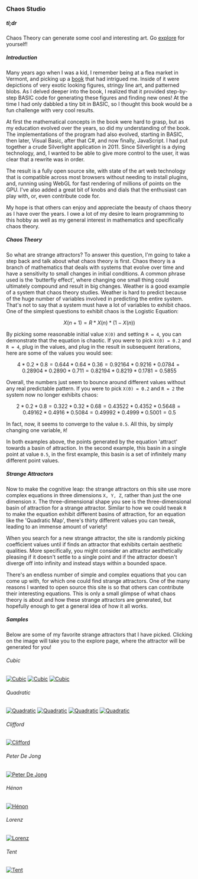 ### Chaos Studio

##### tl;dr
Chaos Theory can generate some cool and interesting art. Go [explore](/#/explore) for yourself!

##### Introduction
Many years ago when I was a kid, I remember being at a flea market in Vermont, and picking up a 
[book](http://sprott.physics.wisc.edu/sa.htm) that had intrigued me.  Inside of it were 
depictions of very exotic looking figures, stringy line art, and patterned blobs.  As I delved 
deeper into the book, I realized that it provided step-by-step BASIC code for generating these 
figures and finding new ones!  At the time I had only dabbled a tiny bit in BASIC, so I thought 
this book would be a fun challenge with very cool results.

At first the mathematical concepts in the book were hard to grasp, but as my education evolved 
over the years, so did my understanding of the book.  The implementations of the program had 
also evolved, starting in BASIC, then later, Visual Basic, after that C#, and now finally, 
JavaScript.  I had put together a crude Silverlight application in 2011. Since Silverlight is 
a dying technology, and, I wanted to be able to give more control to the user, it was clear 
that a rewrite was in order.


The result is a fully open source site, with state of the art web technology that is compatible 
across most browsers without needing to install plugins, and, running using WebGL for fast 
rendering of millions of points on the GPU.  I've also added a great bit of knobs and dials that 
the enthusiast can play with, or, even contribute code for.


My hope is that others can enjoy and appreciate the beauty of chaos theory as I have over the 
years.  I owe a lot of my desire to learn programming to this hobby as well as my general interest 
in mathematics and specifically chaos theory. 

##### Chaos Theory
So what are strange attractors?  To answer this question, I'm going to take a step back and talk
about what chaos theory is first.  Chaos theory is a branch of mathematics that deals with
systems that evolve over time and have a sensitivity to small changes in initial conditions.
A common phrase used is the 'butterfly effect', where changing one small thing could ultimately
compound and result in big changes.  Weather is a good example of a system that chaos theory
studies.  Weather is hard to predict because of the huge number of variables involved in
predicting the entire system.  That's not to say that a system must have a lot of variables
to exhibit chaos.  One of the simplest questions to exhibit chaos is the Logistic Equation:

```math
X(n+1) = R * X(n) * (1 - X(n))
```

By picking some reasonable initial value `X(0)` and setting `R = 4`, you can demonstrate that
the equation is chaotic.  If you were to pick `X(0) = 0.2` and `R = 4`, plug in the values,
and plug in the result in subsequent iterations, here are some of the values you would see:

```math
4 * 0.2 * 0.8 = 0.64
4 * 0.64 * 0.36 = 0.9216
4 * 0.9216 * 0.0784 = 0.2890
4 * 0.2890 * 0.711 = 0.8219
4 * 0.8219 * 0.1781 = 0.5855
```

Overall, the numbers just seem to bounce around different values without any real predictable
pattern. If you were to pick `X(0) = 0.2` and `R = 2` the system now no longer exhibits chaos:

```math
2 * 0.2 * 0.8 = 0.32
2 * 0.32 * 0.68 = 0.4352
2 * 0.4352 * 0.5648 = 0.4916
2 * 0.4916 * 0.5084 = 0.4999
2 * 0.4999 * 0.5001 = 0.5
```

In fact, now, it seems to converge to the value `0.5`.  All this, by simply changing one
variable, `R`!

In both examples above, the points generated by the equation 'attract' towards a basin of
attraction.  In the second example, this basin in a single point at value `0.5`, in the first
example, this basin is a set of infinitely many different point values.

##### Strange Attractors
Now to make the cognitive leap: the strange attractors on this site use more complex equations
in three dimensions `X, Y, Z`, rather than just the one dimension `X`.  The three-dimensional
shape you see is the three-dimensional basin of attraction for a strange attractor.  Similar to
how we could tweak `R` to make the equation exhibit different basins of attraction, for an
equation like the 'Quadratic Map', there's thirty different values you can tweak, leading to an
immense amount of variety!

When you search for a new strange attractor, the site is randomly picking coefficient values
until if finds an attractor that exhibits certain aesthetic qualities.  More specifically, you
might consider an attractor aesthetically pleasing if it doesn't settle to a single point and
if the attractor doesn't diverge off into infinity and instead stays within a bounded space.

There's an endless number of simple and complex equations that you can come up with, for which
one could find strange attractors.  One of the many reasons I wanted to open source this
site is so that others can contribute their interesting equations.  This is only a small glimpse of
what chaos theory is about and how these strange attractors are generated, but hopefully enough
to get a general idea of how it all works.

##### Samples
Below are some of my favorite strange attractors that I have picked.  Clicking on the image will
take you to the explore page, where the attractor will be generated for you!

###### Cubic
[![Cubic](/png/cubic1.png)](/#/explore/PDE3OkF0dHJhY3RvclNuYXBzaG90NDpfbWFwPDg6Q3ViaWNNYXA+NDpfcm5nPDI3OkxpbmVhckNvbmdydWVudGlhbEdlbmVyYXRvcjU6X3NlZWQoMTQ3NzExNjEzOTcwMykyOl94KDE0ODQzMTkyMjI2NjExMik+MTg6X3N0YXJ0aW5nSXRlcmF0aW9uKDIwMDApPg==)
[![Cubic](/png/cubic2.png)](/#/explore/PDE3OkF0dHJhY3RvclNuYXBzaG90NDpfbWFwPDg6Q3ViaWNNYXA+NDpfcm5nPDI3OkxpbmVhckNvbmdydWVudGlhbEdlbmVyYXRvcjU6X3NlZWQoMTQ3NzE0OTY0MTM1MykyOl94KDUyMDUyODU2MTQzODcyKT4xODpfc3RhcnRpbmdJdGVyYXRpb24oMjAwMCk+)
[![Cubic](/png/cubic3.png)](/#/explore/PDE3OkF0dHJhY3RvclNuYXBzaG90NDpfbWFwPDg6Q3ViaWNNYXA+NDpfcm5nPDI3OkxpbmVhckNvbmdydWVudGlhbEdlbmVyYXRvcjU6X3NlZWQoMTQ3NzE0OTc4NTg3MSkyOl94KDE0MzgzNTIzMzUxNzU2OCk+MTg6X3N0YXJ0aW5nSXRlcmF0aW9uKDIwMDApPg==)

###### Quadratic
[![Quadratic](/png/quadratic1.png)](/#/explore/PDE3OkF0dHJhY3RvclNuYXBzaG90NDpfbWFwPDEyOlF1YWRyYXRpY01hcD40Ol9ybmc8Mjc6TGluZWFyQ29uZ3J1ZW50aWFsR2VuZXJhdG9yNTpfc2VlZCgxNDc3MTQ4MzY2MzM1KTI6X3goMTI2NjE5OTMwODUzMzc2KT4xODpfc3RhcnRpbmdJdGVyYXRpb24oMjAwMCk+)
[![Quadratic](/png/quadratic2.png)](/#/explore/PDE3OkF0dHJhY3RvclNuYXBzaG90NDpfbWFwPDEyOlF1YWRyYXRpY01hcD40Ol9ybmc8Mjc6TGluZWFyQ29uZ3J1ZW50aWFsR2VuZXJhdG9yNTpfc2VlZCgxNDc3MTQ4NTkwMjg4KTI6X3goMTEwNzMwNjk5MzQxODI0KT4xODpfc3RhcnRpbmdJdGVyYXRpb24oMjAwMCk+)
[![Quadratic](/png/quadratic3.png)](/#/explore/PDE3OkF0dHJhY3RvclNuYXBzaG90NDpfbWFwPDEyOlF1YWRyYXRpY01hcD40Ol9ybmc8Mjc6TGluZWFyQ29uZ3J1ZW50aWFsR2VuZXJhdG9yNTpfc2VlZCgxNDc3MTQ4OTU5MDkwKTI6X3goOTA0OTQ5NjA5MjY3MjApPjE4Ol9zdGFydGluZ0l0ZXJhdGlvbigyMDAwKT4=)
[![Quadratic](/png/quadratic4.png)](/#/explore/PDE3OkF0dHJhY3RvclNuYXBzaG90NDpfbWFwPDEyOlF1YWRyYXRpY01hcD40Ol9ybmc8Mjc6TGluZWFyQ29uZ3J1ZW50aWFsR2VuZXJhdG9yNTpfc2VlZCgxNDc3MTUzMjQ2MTUxKTI6X3goMjU2MzU4MDA3OTYzNjQ4KT4xODpfc3RhcnRpbmdJdGVyYXRpb24oMjAwMCk+)

###### Clifford
[![Clifford](/png/clifford1.png)](/#/explore/PDE3OkF0dHJhY3RvclNuYXBzaG90NDpfbWFwPDExOkNsaWZmb3JkTWFwPjQ6X3JuZzwyNzpMaW5lYXJDb25ncnVlbnRpYWxHZW5lcmF0b3I1Ol9zZWVkKDE0NzcxNDk5MTI2MjkpMjpfeCgyNDQ2NTEwMDA4NTY1NzYpPjE4Ol9zdGFydGluZ0l0ZXJhdGlvbigyMDAwKT4=)

###### Peter De Jong
[![Peter De Jong](/png/peterDeJong1.png)](/#/explore/PDE3OkF0dHJhY3RvclNuYXBzaG90NDpfbWFwPDE0OlBldGVyRGVKb25nTWFwPjQ6X3JuZzwyNzpMaW5lYXJDb25ncnVlbnRpYWxHZW5lcmF0b3I1Ol9zZWVkKDE0NzcxNTAwMjk5ODEpMjpfeCg3OTk2MjYyNzM3NTEwNCk+MTg6X3N0YXJ0aW5nSXRlcmF0aW9uKDIwMDApPg==)

###### Hénon
[![Hénon](/png/henon1.png)](/#/explore/PDE3OkF0dHJhY3RvclNuYXBzaG90NDpfbWFwPDg6SGVub25NYXA+NDpfcm5nPDI3OkxpbmVhckNvbmdydWVudGlhbEdlbmVyYXRvcjU6X3NlZWQoMTQ3NzE1MDI2MTEzNykyOl94KDE0NTgxNTIxMzQ0MTAyNCk+MTg6X3N0YXJ0aW5nSXRlcmF0aW9uKDIwMDApPg==)

###### Lorenz
[![Lorenz](/png/lorenz1.png)](/#/explore/PDE3OkF0dHJhY3RvclNuYXBzaG90NDpfbWFwPDk6TG9yZW56TWFwPjQ6X3JuZzwyNzpMaW5lYXJDb25ncnVlbnRpYWxHZW5lcmF0b3I1Ol9zZWVkKDE0NzcxNTA2NTQyNTUpMjpfeCgyNTg4ODc3NDM3MDA5OTIpPjE4Ol9zdGFydGluZ0l0ZXJhdGlvbigyMDAwKT4=)

###### Tent
[![Tent](/png/tent1.png)](/#/explore/PDE3OkF0dHJhY3RvclNuYXBzaG90NDpfbWFwPDc6VGVudE1hcD40Ol9ybmc8Mjc6TGluZWFyQ29uZ3J1ZW50aWFsR2VuZXJhdG9yNTpfc2VlZCgxNDc3MTUwNzYzNjMwKTI6X3goMzYyOTU2OTQ4NzY2NzIpPjE4Ol9zdGFydGluZ0l0ZXJhdGlvbigyMDAwKT4=)